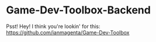 # Game-Dev-Toolbox-Backend
Psst! Hey! I think you're lookin' for this: https://github.com/ianmagenta/Game-Dev-Toolbox
